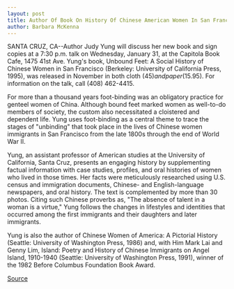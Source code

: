 ```yaml
---
layout: post
title: Author Of Book On History Of Chinese American Women In San Francisco To Present Talk And Booksigning
author: Barbara McKenna
---
```


SANTA CRUZ, CA--Author Judy Yung will discuss her new book and  sign copies at a 7:30 p.m. talk on Wednesday, January 31, at the  Capitola Book Cafe, 1475 41st Ave. Yung's book, Unbound Feet: A  Social History of Chinese Women in San Francisco (Berkeley:  University of California Press, 1995), was released in November in  both cloth ($45) and paper ($15.95). For information on the talk, call  (408) 462-4415.

For more than a thousand years foot-binding was an obligatory  practice for genteel women of China. Although bound feet marked  women as well-to-do members of society, the custom also  necessitated a cloistered and dependent life. Yung uses foot-binding  as a central theme to trace the stages of "unbinding" that took place  in the lives of Chinese women immigrants in San Francisco from the  late 1800s through the end of World War II.

Yung, an assistant professor of American studies at the  University of California, Santa Cruz, presents an engaging history by  supplementing factual information with case studies, profiles, and  oral histories of women who lived in those times. Her facts were  meticulously researched using U.S. census and immigration  documents, Chinese- and English-language newspapers, and oral  history. The text is complemented by more than 30 photos. Citing  such Chinese proverbs as, "The absence of talent in a woman is a  virtue," Yung follows the changes in lifestyles and identities that  occurred among the first immigrants and their daughters and later  immigrants.

Yung is also the author of Chinese Women of America: A  Pictorial History (Seattle: University of Washington Press, 1986)  and, with Him Mark Lai and Genny Lim, Island: Poetry and History of  Chinese Immigrants on Angel Island, 1910-1940 (Seattle: University  of Washington Press, 1991), winner of the 1982 Before Columbus  Foundation Book Award.

[Source](http://www1.ucsc.edu/news_events/press_releases/archive/95-96/01-96/011696-Author_of_book_on_C.html "Permalink to 011696-Author_of_book_on_C")
